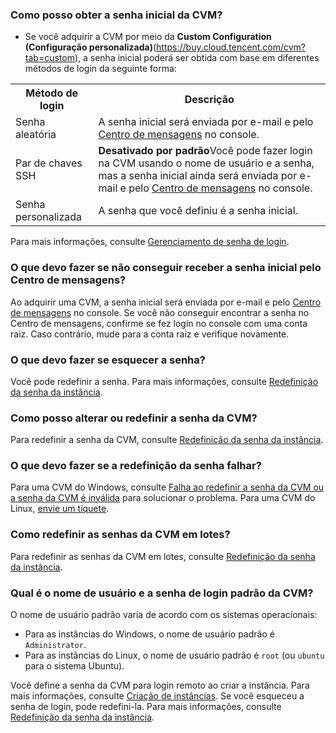 ### Como posso obter a senha inicial da CVM?

- Se você adquirir a CVM por meio da **Custom Configuration (Configuração personalizada)**(https://buy.cloud.tencent.com/cvm?tab=custom), a senha inicial poderá ser obtida com base em diferentes métodos de login da seguinte forma:
<table>
	<tr><th>Método de login</th><th>Descrição</th></tr>
	<tr><td>Senha aleatória</td><td>A senha inicial será enviada por e-mail e pelo <a href="https://console.cloud.tencent.com/message">Centro de mensagens</a> no console.</td></tr>
	<tr><td>Par de chaves SSH</td><td><b>Desativado por padrão</b>Você pode fazer login na CVM usando o nome de usuário e a senha, mas a senha inicial ainda será enviada por e-mail e pelo <a href="https://console.cloud.tencent.com/message">Centro de mensagens</a> no console.</td></tr>
	<tr><td>Senha personalizada</td><td>A senha que você definiu é a senha inicial.</td></tr>
</table>

Para mais informações, consulte [Gerenciamento de senha de login](https://intl.cloud.tencent.com/document/product/213/17008).

### O que devo fazer se não conseguir receber a senha inicial pelo Centro de mensagens?
Ao adquirir uma CVM, a senha inicial será enviada por e-mail e pelo [Centro de mensagens](https://console.cloud.tencent.com/message) no console.
Se você não conseguir encontrar a senha no Centro de mensagens, confirme se fez login no console com uma conta raiz. Caso contrário, mude para a conta raiz e verifique novamente.

### O que devo fazer se esquecer a senha?
Você pode redefinir a senha. Para mais informações, consulte [Redefinição da senha da instância](https://intl.cloud.tencent.com/document/product/213/16566).

### Como posso alterar ou redefinir a senha da CVM?
Para redefinir a senha da CVM, consulte [Redefinição da senha da instância](https://intl.cloud.tencent.com/document/product/213/16566).

### O que devo fazer se a redefinição da senha falhar?
Para uma CVM do Windows, consulte [Falha ao redefinir a senha da CVM ou a senha da CVM é inválida](https://intl.cloud.tencent.com/document/product/213/35720) para solucionar o problema.
Para uma CVM do Linux, [envie um tíquete](https://console.cloud.tencent.com/workorder/category).

### Como redefinir as senhas da CVM em lotes?
Para redefinir as senhas da CVM em lotes, consulte [Redefinição da senha da instância](https://intl.cloud.tencent.com/document/product/213/16566).

### Qual é o nome de usuário e a senha de login padrão da CVM?
O nome de usuário padrão varia de acordo com os sistemas operacionais:
- Para as instâncias do Windows, o nome de usuário padrão é `Administrator`.
- Para as instâncias do Linux, o nome de usuário padrão é `root` (ou `ubuntu` para o sistema Ubuntu).

Você define a senha da CVM para login remoto ao criar a instância. Para mais informações, consulte [Criação de instâncias](https://intl.cloud.tencent.com/document/product/213/4855). Se você esqueceu a senha de login, pode redefini-la. Para mais informações, consulte [Redefinição da senha da instância](https://intl.cloud.tencent.com/document/product/213/16566).
